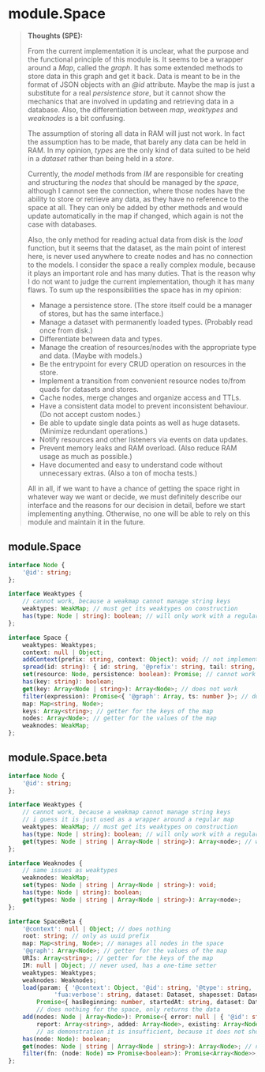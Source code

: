 # module.Space

> __Thoughts (SPE):__
> 
> From the current implementation it is unclear, what the purpose and the functional principle 
> of this module is. It seems to be a wrapper around a _Map_, called the _graph_. It has some extended
> methods to store data in this graph and get it back. Data is meant to be in the format of JSON objects
> with an _@id_ attribute. Maybe the map is just a substitute for a real _persistence store_, but it cannot
> show the mechanics that are involved in updating and retrieving data in a database. Also, the differentiation 
> between _map_, _weaktypes_ and _weaknodes_ is a bit confusing.
> 
> The assumption of storing all data in RAM will just not work. In fact the assumption has to be made, that barely 
> any data can be held in RAM. In my opinion, _types_ are the only kind of data suited to be held in a _dataset_ 
> rather than being held in a _store_. 
> 
> Currently, the _model_ methods from _IM_ are responsible for creating and structuring the _nodes_ that should 
> be managed by the _space_, although I cannot see the connection, where those nodes have the ability to store
> or retrieve any data, as they have no reference to the space at all. They can only be added by other methods
> and would update automatically in the map if changed, which again is not the case with databases.
> 
> Also, the only method for reading actual data from disk is the _load_ function, but it seems that the dataset, 
> as the main point of interest here, is never used anywhere to create nodes and has no connection to the models.
> I consider the space a really complex module, because it plays an important role and has many duties. That is the
> reason why I do not want to judge the current implementation, though it has many flaws.
> To sum up the responsibilities the space has in my opinion:
> 
> - Manage a persistence store. (The store itself could be a manager of stores, but has the same interface.)
> - Manage a dataset with permanently loaded types. (Probably read once from disk.)
> - Differentiate between data and types.
> - Manage the creation of resources/nodes with the appropriate type and data. (Maybe with models.)
> - Be the entrypoint for every CRUD operation on resources in the store.
> - Implement a transition from convenient resource nodes to/from quads for datasets and stores.
> - Cache nodes, merge changes and organize access and TTLs.
> - Have a consistent data model to prevent inconsistent behaviour. (Do not accept custom nodes.)
> - Be able to update single data points as well as huge datasets. (Minimize redundant operations.)
> - Notify resources and other listeners via events on data updates.
> - Prevent memory leaks and RAM overload. (Also reduce RAM usage as much as possible.)
> - Have documented and easy to understand code without unnecessary extras. (Also a ton of mocha tests.)
> 
> All in all, if we want to have a chance of getting the space right in whatever way we want or decide,
> we must definitely describe our interface and the reasons for our decision in detail, before we start implementing
> anything. Otherwise, no one will be able to rely on this module and maintain it in the future.

## module.Space

```ts
interface Node {
    '@id': string;
};

interface Weaktypes {
    // cannot work, because a weakmap cannot manage string keys
    weaktypes: WeakMap; // must get its weaktypes on construction
    has(type: Node | string): boolean; // will only work with a regular map
};

interface Space {
    weaktypes: Weaktypes;
    context: null | Object;
    addContext(prefix: string, context: Object): void; // not implemented
    spread(id: string): { id: string, '@prefix': string, tail: string, uri: string };
    set(resource: Node, persistence: boolean): Promise; // cannot work at all
    has(key: string): boolean;
    get(key: Array<Node | string>): Array<Node>; // does not work
    filter(expression): Promise<{ '@graph': Array, ts: number }>; // does not work
    map: Map<string, Node>;
    keys: Array<string>; // getter for the keys of the map
    nodes: Array<Node>; // getter for the values of the map
    weaknodes: WeakMap;
};
```

## module.Space.beta

```ts
interface Node {
    '@id': string;
};

interface Weaktypes {
    // cannot work, because a weakmap cannot manage string keys
    // i guess it is just used as a wrapper around a regular map
    weaktypes: WeakMap; // must get its weaktypes on construction
    has(type: Node | string): boolean; // will only work with a regular map
    get(types: Node | string | Array<Node | string>): Array<node>; // will only work with a regular map
};

interface Weaknodes {
    // same issues as weaktypes
    weaknodes: WeakMap;
    set(types: Node | string | Array<Node | string>): void;
    has(type: Node | string): boolean;
    get(types: Node | string | Array<Node | string>): Array<node>;
};

interface SpaceBeta {
    '@context': null | Object; // does nothing
    root: string; // only as uuid prefix
    map: Map<string, Node>; // manages all nodes in the space
    '@graph': Array<Node>; // getter for the values of the map
    URIs: Array<string>; // getter for the keys of the map
    IM: null | Object; // never used, has a one-time setter
    weaktypes: Weaktypes;
    weaknodes: Weaknodes;
    load(param: { '@context': Object, '@id': string, '@type': string, 'rdfs:label': string, 'fua:dop': boolean, 
             'fua:verbose': string, dataset: Dataset, shapesset: Dataset, index: Set<string>, 'fua:load': Array<string> }): 
        Promise<{ hasBeginning: number, startedAt: string, dataset: Dataset, shapeset: Dataset, endedAt: string }>;
        // does nothing for the space, only returns the data
    add(nodes: Node | Array<Node>): Promise<{ error: null | { '@id': string, 'fua:ts': number, message: string }, 
        report: Array<string>, added: Array<Node>, existing: Array<Node>, bads: Array<Node> }>; // async for no reason
        // as demonstration it is insufficient, because it does not show the case of manimulating and merging nodes
    has(node: Node): boolean;
    get(nodes: Node | string | Array<Node | string>): Array<Node>; // not necessarily the same length as input
    filter(fn: (node: Node) => Promise<boolean>): Promise<Array<Node>>; // only async because of the filter function
};
```